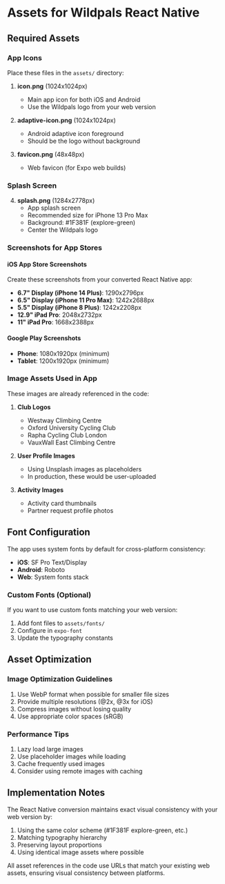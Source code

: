 # Assets for Wildpals React Native

## Required Assets

### App Icons
Place these files in the `assets/` directory:

1. **icon.png** (1024x1024px)
   - Main app icon for both iOS and Android
   - Use the Wildpals logo from your web version

2. **adaptive-icon.png** (1024x1024px)
   - Android adaptive icon foreground
   - Should be the logo without background

3. **favicon.png** (48x48px)
   - Web favicon (for Expo web builds)

### Splash Screen
4. **splash.png** (1284x2778px)
   - App splash screen
   - Recommended size for iPhone 13 Pro Max
   - Background: #1F381F (explore-green)
   - Center the Wildpals logo

### Screenshots for App Stores

#### iOS App Store Screenshots
Create these screenshots from your converted React Native app:

- **6.7" Display (iPhone 14 Plus)**: 1290x2796px
- **6.5" Display (iPhone 11 Pro Max)**: 1242x2688px
- **5.5" Display (iPhone 8 Plus)**: 1242x2208px
- **12.9" iPad Pro**: 2048x2732px
- **11" iPad Pro**: 1668x2388px

#### Google Play Screenshots
- **Phone**: 1080x1920px (minimum)
- **Tablet**: 1200x1920px (minimum)

### Image Assets Used in App
These images are already referenced in the code:

1. **Club Logos**
   - Westway Climbing Centre
   - Oxford University Cycling Club
   - Rapha Cycling Club London
   - VauxWall East Climbing Centre

2. **User Profile Images**
   - Using Unsplash images as placeholders
   - In production, these would be user-uploaded

3. **Activity Images**
   - Activity card thumbnails
   - Partner request profile photos

## Font Configuration

The app uses system fonts by default for cross-platform consistency:

- **iOS**: SF Pro Text/Display
- **Android**: Roboto
- **Web**: System fonts stack

### Custom Fonts (Optional)
If you want to use custom fonts matching your web version:

1. Add font files to `assets/fonts/`
2. Configure in `expo-font`
3. Update the typography constants

## Asset Optimization

### Image Optimization Guidelines
1. Use WebP format when possible for smaller file sizes
2. Provide multiple resolutions (@2x, @3x for iOS)
3. Compress images without losing quality
4. Use appropriate color spaces (sRGB)

### Performance Tips
1. Lazy load large images
2. Use placeholder images while loading
3. Cache frequently used images
4. Consider using remote images with caching

## Implementation Notes

The React Native conversion maintains exact visual consistency with your web version by:

1. Using the same color scheme (#1F381F explore-green, etc.)
2. Matching typography hierarchy
3. Preserving layout proportions
4. Using identical image assets where possible

All asset references in the code use URLs that match your existing web assets, ensuring visual consistency between platforms.
